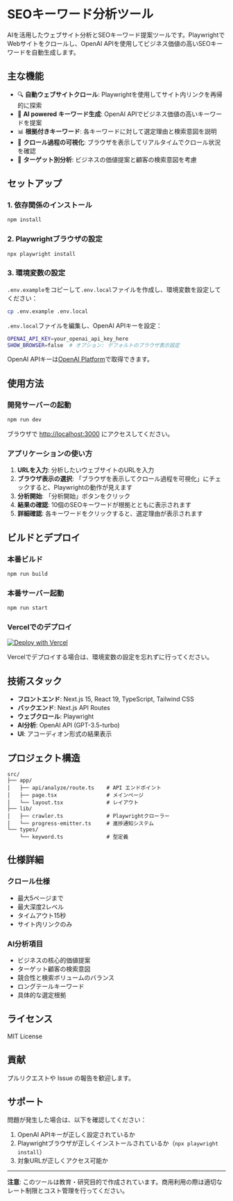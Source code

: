 # SEOキーワード分析ツール

AIを活用したウェブサイト分析とSEOキーワード提案ツールです。PlaywrightでWebサイトをクロールし、OpenAI APIを使用してビジネス価値の高いSEOキーワードを自動生成します。

## 主な機能

- 🔍 **自動ウェブサイトクロール**: Playwrightを使用してサイト内リンクを再帰的に探索
- 🤖 **AI powered キーワード生成**: OpenAI APIでビジネス価値の高いキーワードを提案
- 📊 **根拠付きキーワード**: 各キーワードに対して選定理由と検索意図を説明
- 👀 **クロール過程の可視化**: ブラウザを表示してリアルタイムでクロール状況を確認
- 🎯 **ターゲット別分析**: ビジネスの価値提案と顧客の検索意図を考慮

## セットアップ

### 1. 依存関係のインストール

```bash
npm install
```

### 2. Playwrightブラウザの設定

```bash
npx playwright install
```

### 3. 環境変数の設定

`.env.example`をコピーして`.env.local`ファイルを作成し、環境変数を設定してください：

```bash
cp .env.example .env.local
```

`.env.local`ファイルを編集し、OpenAI APIキーを設定：

```bash
OPENAI_API_KEY=your_openai_api_key_here
SHOW_BROWSER=false  # オプション: デフォルトのブラウザ表示設定
```

OpenAI APIキーは[OpenAI Platform](https://platform.openai.com/api-keys)で取得できます。

## 使用方法

### 開発サーバーの起動

```bash
npm run dev
```

ブラウザで [http://localhost:3000](http://localhost:3000) にアクセスしてください。

### アプリケーションの使い方

1. **URLを入力**: 分析したいウェブサイトのURLを入力
2. **ブラウザ表示の選択**: 「ブラウザを表示してクロール過程を可視化」にチェックすると、Playwrightの動作が見えます
3. **分析開始**: 「分析開始」ボタンをクリック
4. **結果の確認**: 10個のSEOキーワードが根拠とともに表示されます
5. **詳細確認**: 各キーワードをクリックすると、選定理由が表示されます

## ビルドとデプロイ

### 本番ビルド

```bash
npm run build
```

### 本番サーバー起動

```bash
npm run start
```

### Vercelでのデプロイ

[![Deploy with Vercel](https://vercel.com/button)](https://vercel.com/new)

Vercelでデプロイする場合は、環境変数の設定を忘れずに行ってください。

## 技術スタック

- **フロントエンド**: Next.js 15, React 19, TypeScript, Tailwind CSS
- **バックエンド**: Next.js API Routes
- **ウェブクロール**: Playwright
- **AI分析**: OpenAI API (GPT-3.5-turbo)
- **UI**: アコーディオン形式の結果表示

## プロジェクト構造

```
src/
├── app/
│   ├── api/analyze/route.ts    # API エンドポイント
│   ├── page.tsx                # メインページ
│   └── layout.tsx              # レイアウト
├── lib/
│   ├── crawler.ts              # Playwrightクローラー
│   └── progress-emitter.ts     # 進捗通知システム
└── types/
    └── keyword.ts              # 型定義
```

## 仕様詳細

### クロール仕様
- 最大5ページまで
- 最大深度2レベル
- タイムアウト15秒
- サイト内リンクのみ

### AI分析項目
- ビジネスの核心的価値提案
- ターゲット顧客の検索意図
- 競合性と検索ボリュームのバランス
- ロングテールキーワード
- 具体的な選定根拠

## ライセンス

MIT License

## 貢献

プルリクエストや Issue の報告を歓迎します。

## サポート

問題が発生した場合は、以下を確認してください：

1. OpenAI APIキーが正しく設定されているか
2. Playwrightブラウザが正しくインストールされているか（`npx playwright install`）
3. 対象URLが正しくアクセス可能か

---

**注意**: このツールは教育・研究目的で作成されています。商用利用の際は適切なレート制限とコスト管理を行ってください。